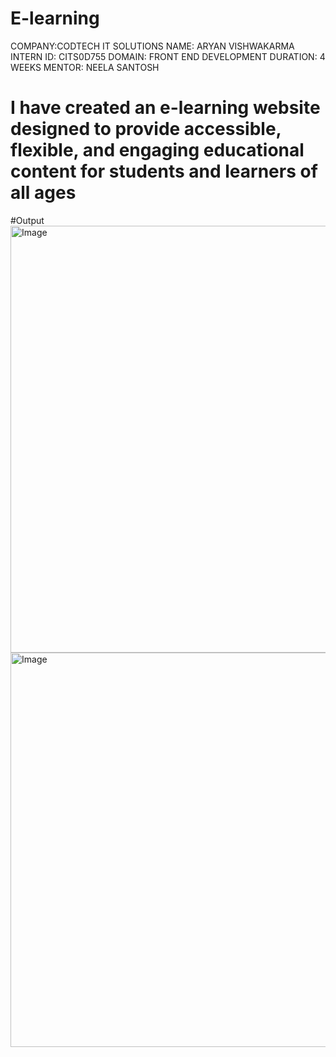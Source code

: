 # E-learning
COMPANY:CODTECH IT SOLUTIONS
NAME: ARYAN VISHWAKARMA 
INTERN ID: CITS0D755
DOMAIN: FRONT END DEVELOPMENT
DURATION: 4 WEEKS
MENTOR: NEELA SANTOSH

# I have created an e-learning website designed to provide accessible, flexible, and engaging educational content for students and learners of all ages

#Output
<img width="1352" height="683" alt="Image" src="https://github.com/user-attachments/assets/29292df3-d916-4e95-81c8-0278364c8ded" />
<img width="1344" height="631" alt="Image" src="https://github.com/user-attachments/assets/a4f6cba3-33c8-4030-b0c2-a7347d71d07c" />
